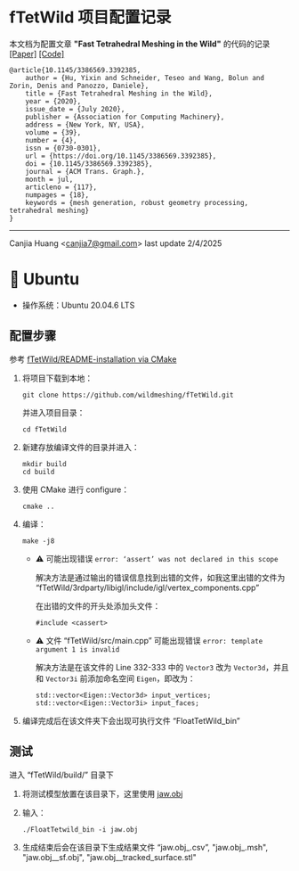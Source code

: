 # fTetWild 项目配置记录

本文档为配置文章 **"Fast Tetrahedral Meshing in the Wild"** 的代码的记录 [[Paper]](https://dl.acm.org/doi/abs/10.1145/3386569.3392385) [[Code]](https://github.com/wildmeshing/fTetWild)

```
@article{10.1145/3386569.3392385,
    author = {Hu, Yixin and Schneider, Teseo and Wang, Bolun and Zorin, Denis and Panozzo, Daniele},
    title = {Fast Tetrahedral Meshing in the Wild},
    year = {2020},
    issue_date = {July 2020},
    publisher = {Association for Computing Machinery},
    address = {New York, NY, USA},
    volume = {39},
    number = {4},
    issn = {0730-0301},
    url = {https://doi.org/10.1145/3386569.3392385},
    doi = {10.1145/3386569.3392385},
    journal = {ACM Trans. Graph.},
    month = jul,
    articleno = {117},
    numpages = {18},
    keywords = {mesh generation, robust geometry processing, tetrahedral meshing}
}
```

---

Canjia Huang <<canjia7@gmail.com>> last update 2/4/2025

# :penguin: Ubuntu

- 操作系统：Ubuntu 20.04.6 LTS

## 配置步骤

参考 [fTetWild/README-installation via CMake](https://github.com/wildmeshing/fTetWild?tab=readme-ov-file#installation-via-cmake)

1. 将项目下载到本地：

    ```
    git clone https://github.com/wildmeshing/fTetWild.git
    ```

    并进入项目目录：

    ```
    cd fTetWild
    ```

2. 新建存放编译文件的目录并进入：

    ```
    mkdir build
    cd build
    ```

3. 使用 CMake 进行 configure：

    ```
    cmake ..
    ```

4. 编译：

    ```
    make -j8
    ```

    - :warning: 可能出现错误 `error: ‘assert’ was not declared in this scope`

        解决方法是通过输出的错误信息找到出错的文件，如我这里出错的文件为 “fTetWild/3rdparty/libigl/include/igl/vertex_components.cpp”

        在出错的文件的开头处添加头文件：

        ```
        #include <cassert>
        ```
    
    - :warning: 文件 “fTetWild/src/main.cpp” 可能出现错误 `error: template argument 1 is invalid`

        解决方法是在该文件的 Line 332-333 中的 `Vector3` 改为 `Vector3d`，并且和 `Vector3i` 前添加命名空间 `Eigen`，即改为：

        ```
        std::vector<Eigen::Vector3d> input_vertices;
        std::vector<Eigen::Vector3i> input_faces;
        ```

5. 编译完成后在该文件夹下会出现可执行文件 “FloatTetWild_bin”

## 测试

进入 “fTetWild/build/” 目录下

1. 将测试模型放置在该目录下，这里使用 [jaw.obj](../QuadWild-Bi-MDF-solver/jaw.obj)

2. 输入：

    ```
    ./FloatTetwild_bin -i jaw.obj
    ```

3. 生成结束后会在该目录下生成结果文件 “jaw.obj_.csv”, "jaw.obj_.msh", "jaw.obj__sf.obj", "jaw.obj__tracked_surface.stl"